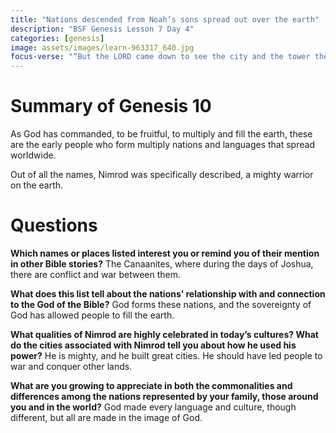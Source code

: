```yaml
---
title: "Nations descended from Noah’s sons spread out over the earth"
description: "BSF Genesis Lesson 7 Day 4"
categories: [genesis]
image: assets/images/learn-963317_640.jpg
focus-verse: "“But the LORD came down to see the city and the tower the people were building.” – Genesis 11:5"
---
```


# Summary of Genesis 10

As God has commanded, to be fruitful, to multiply and fill the earth, these are the early people who form multiply nations and languages that spread worldwide. 

Out of all the names, Nimrod was specifically described, a mighty warrior on the earth.

# Questions

**Which names or places listed interest you or remind you of their mention in other Bible stories?** The Canaanites, where during the days of Joshua, there are conflict and war between them.

**What does this list tell about the nations’ relationship with and connection to the God of the Bible?** God forms these nations, and the sovereignty of God has allowed people to fill the earth.

**What qualities of Nimrod are highly celebrated in today’s cultures? What do the cities associated with Nimrod tell you about how he used his power?** He is mighty, and he built great cities. He should have led people to war and conquer other lands.

**What are you growing to appreciate in both the commonalities and differences among the nations represented by your family, those around you and in the world?** God made every language and culture, though different, but all are made in the image of God.